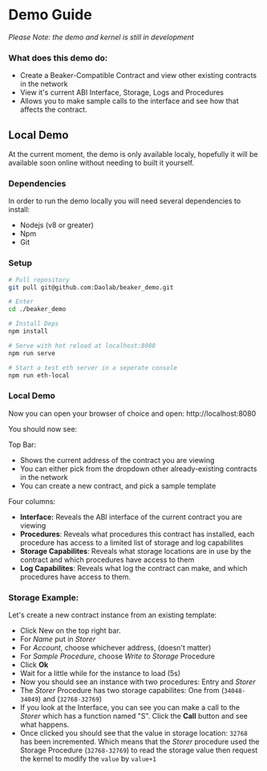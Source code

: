 # Demo Guide
_Please Note: the demo and kernel is still in development_


### What does this demo do:
* Create a Beaker-Compatible Contract and view other existing contracts in the network
* View it's current ABI Interface, Storage, Logs and Procedures
* Allows you to make sample calls to the interface and see how that affects the contract.  

## Local Demo
At the current moment, the demo is only available localy, hopefully it will be available soon online without needing to built it yourself.

### Dependencies
In order to run the demo locally you will need several dependencies to install:
* Nodejs (v8 or greater)
* Npm
* Git

### Setup

```bash
# Pull repository
git pull git@github.com:Daolab/beaker_demo.git

# Enter
cd ./beaker_demo

# Install Deps
npm install

# Serve with hot reload at localhost:8080
npm run serve

# Start a test eth server in a seperate console
npm run eth-local
```

### Local Demo

Now you can open your browser of choice and open: http://localhost:8080

You should now see:

Top Bar:
* Shows the current address of the contract you are viewing
* You can either pick from the dropdown other already-existing contracts in the network
* You can create a new contract, and pick a sample template


Four columns:
* **Interface:** Reveals the ABI interface of the current contract you are viewing
* **Procedures**: Reveals what procedures this contract has installed, each procedure has access to a limited list of storage and log capabilites
* **Storage Capabilites**: Reveals what storage locations are in use by the contract and which procedures have access to them
* **Log Capabilites**: Reveals what log the contract can make, and which procedures have access to them.

### Storage Example:

Let's create a new contract instance from an existing template:

* Click New on the top right bar.
* For _Name_ put in _Storer_
* For _Account_, choose whichever address, (doesn't matter)
* For _Sample Procedure_, choose _Write to Storage_ Procedure
* Click **Ok**
* Wait for a little while for the instance to load (5s)
* Now you should see an instance with two procedures: Entry and _Storer_
* The _Storer_ Procedure has two storage capabilites: One from (`34048-34049`) and (`32768-32769`)
* If you look at the Interface, you can see you can make a call to the _Storer_ which has a function named "S". Click the **Call** button and see what happens.
* Once clicked you should see that the value in storage location: `32768` has been incremented. Which means that the _Storer_ procedure used the Storage Procedure (`32768-32769`) to read the storage value then request the kernel to modify the `value` by `value+1`

